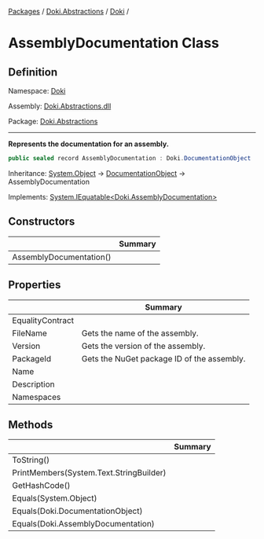 [Packages](../../README.md) / [Doki.Abstractions](../README.md) / [Doki](README.md) / 

# AssemblyDocumentation Class

## Definition

Namespace: [Doki](README.md)

Assembly: [Doki.Abstractions.dll](../README.md)

Package: [Doki.Abstractions](https://www.nuget.org/packages/Doki.Abstractions)

---

**Represents the documentation for an assembly.**

```csharp
public sealed record AssemblyDocumentation : Doki.DocumentationObject
```

Inheritance: [System.Object](https://learn.microsoft.com/en-us/dotnet/api/System.Object) → [DocumentationObject](Doki.DocumentationObject.md) → AssemblyDocumentation

Implements: [System.IEquatable&lt;Doki.AssemblyDocumentation&gt;](https://learn.microsoft.com/en-us/dotnet/api/System.IEquatable&lt;Doki.AssemblyDocumentation&gt;)

## Constructors

|   |Summary|
|---|---|
|AssemblyDocumentation()||


## Properties

|   |Summary|
|---|---|
|EqualityContract||
|FileName|Gets the name of the assembly.|
|Version|Gets the version of the assembly.|
|PackageId|Gets the NuGet package ID of the assembly.|
|Name||
|Description||
|Namespaces||


## Methods

|   |Summary|
|---|---|
|ToString()||
|PrintMembers(System.Text.StringBuilder)||
|GetHashCode()||
|Equals(System.Object)||
|Equals(Doki.DocumentationObject)||
|Equals(Doki.AssemblyDocumentation)||


